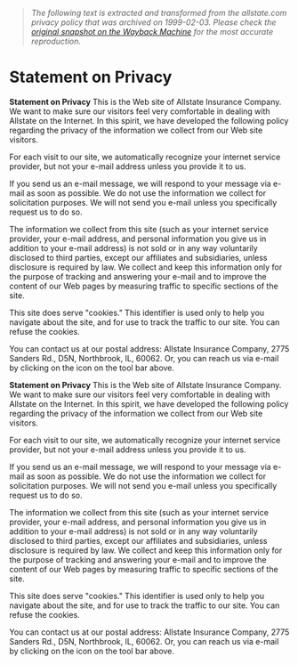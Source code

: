 > *The following text is extracted and transformed from the allstate.com privacy policy that was archived on 1999-02-03. Please check the [original snapshot on the Wayback Machine](https://web.archive.org/web/19990203203924id_/http%3A//www.allstate.com/priv.html) for the most accurate reproduction.*

# Statement on Privacy

[ ](https://web.archive.org/cgi-bin/imagemap/allstate/maps/top.map.html)  
  
[ ](https://web.archive.org/cgi-bin/imagemap/allstate/maps/botm.map.html)

**Statement on Privacy** This is the Web site of Allstate Insurance Company. We want to make sure our visitors feel very comfortable in dealing with Allstate on the Internet. In this spirit, we have developed the following policy regarding the privacy of the information we collect from our Web site visitors. 

For each visit to our site, we automatically recognize your internet service provider, but not your e-mail address unless you provide it to us. 

If you send us an e-mail message, we will respond to your message via e-mail as soon as possible. We do not use the information we collect for solicitation purposes. We will not send you e-mail unless you specifically request us to do so. 

The information we collect from this site (such as your internet service provider, your e-mail address, and personal information you give us in addition to your e-mail address) is not sold or in any way voluntarily disclosed to third parties, except our affiliates and subsidiaries, unless disclosure is required by law. We collect and keep this information only for the purpose of tracking and answering your e-mail and to improve the content of our Web pages by measuring traffic to specific sections of the site. 

This site does serve "cookies." This identifier is used only to help you navigate about the site, and for use to track the traffic to our site. You can refuse the cookies. 

You can contact us at our postal address: Allstate Insurance Company, 2775 Sanders Rd., D5N, Northbrook, IL, 60062. Or, you can reach us via e-mail by clicking on the icon on the tool bar above. 
[ ](https://web.archive.org/cgi-bin/imagemap/allstate/maps/top.map.html)  
  
[ ](https://web.archive.org/cgi-bin/imagemap/allstate/maps/botm.map.html)

**Statement on Privacy** This is the Web site of Allstate Insurance Company. We want to make sure our visitors feel very comfortable in dealing with Allstate on the Internet. In this spirit, we have developed the following policy regarding the privacy of the information we collect from our Web site visitors. 

For each visit to our site, we automatically recognize your internet service provider, but not your e-mail address unless you provide it to us. 

If you send us an e-mail message, we will respond to your message via e-mail as soon as possible. We do not use the information we collect for solicitation purposes. We will not send you e-mail unless you specifically request us to do so. 

The information we collect from this site (such as your internet service provider, your e-mail address, and personal information you give us in addition to your e-mail address) is not sold or in any way voluntarily disclosed to third parties, except our affiliates and subsidiaries, unless disclosure is required by law. We collect and keep this information only for the purpose of tracking and answering your e-mail and to improve the content of our Web pages by measuring traffic to specific sections of the site. 

This site does serve "cookies." This identifier is used only to help you navigate about the site, and for use to track the traffic to our site. You can refuse the cookies. 

You can contact us at our postal address: Allstate Insurance Company, 2775 Sanders Rd., D5N, Northbrook, IL, 60062. Or, you can reach us via e-mail by clicking on the icon on the tool bar above. 
